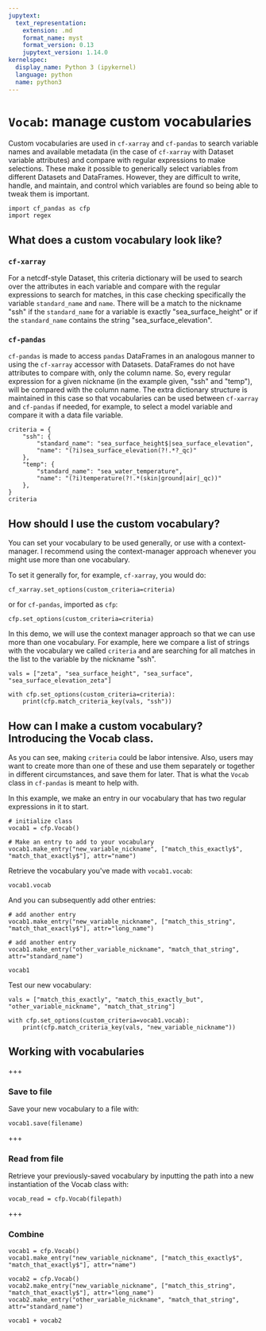 ```yaml
---
jupytext:
  text_representation:
    extension: .md
    format_name: myst
    format_version: 0.13
    jupytext_version: 1.14.0
kernelspec:
  display_name: Python 3 (ipykernel)
  language: python
  name: python3
---
```


# `Vocab`: manage custom vocabularies

Custom vocabularies are used in `cf-xarray` and `cf-pandas` to search variable names and available metadata (in the case of `cf-xarray` with Dataset variable attributes) and compare with regular expressions to make selections. These make it possible to generically select variables from different Datasets and DataFrames. However, they are difficult to write, handle, and maintain, and control which variables are found so being able to tweak them is important.

```{code-cell} ipython3
import cf_pandas as cfp
import regex
```

## What does a custom vocabulary look like?

### `cf-xarray`
For a netcdf-style Dataset, this criteria dictionary will be used to search over the attributes in each variable and compare with the regular expressions to search for matches, in this case checking specifically the variable `standard_name` and `name`. There will be a match to the nickname "ssh" if the `standard_name` for a variable is exactly "sea_surface_height" or if the `standard_name` contains the string "sea_surface_elevation".

### `cf-pandas`
`cf-pandas` is made to access `pandas` DataFrames in an analogous manner to using the `cf-xarray` accessor with Datasets. DataFrames do not have attributes to compare with, only the column name. So, every regular expression for a given nickname (in the example given, "ssh" and "temp"), will be compared with the column name. The extra dictionary structure is maintained in this case so that vocabularies can be used between `cf-xarray` and `cf-pandas` if needed, for example, to select a model variable and compare it with a data file variable.

```{code-cell} ipython3
criteria = {
    "ssh": {
        "standard_name": "sea_surface_height$|sea_surface_elevation",
        "name": "(?i)sea_surface_elevation(?!.*?_qc)"
    },
    "temp": {
        "standard_name": "sea_water_temperature",
        "name": "(?i)temperature(?!.*(skin|ground|air|_qc))"
    },
}
criteria
```

## How should I use the custom vocabulary?

You can set your vocabulary to be used generally, or use with a context-manager. I recommend using the context-manager approach whenever you might use more than one vocabulary.

To set it generally for, for example, `cf-xarray`, you would do:

```cf_xarray.set_options(custom_criteria=criteria)```

or for `cf-pandas`, imported as `cfp`:

```cfp.set_options(custom_criteria=criteria)```

In this demo, we will use the context manager approach so that we can use more than one vocabulary. For example, here we compare a list of strings with the vocabulary we called `criteria` and are searching for all matches in the list to the variable by the nickname "ssh".

```{code-cell} ipython3
vals = ["zeta", "sea_surface_height", "sea_surface", "sea_surface_elevation_zeta"]

with cfp.set_options(custom_criteria=criteria):
    print(cfp.match_criteria_key(vals, "ssh"))
```

## How can I make a custom vocabulary? Introducing the Vocab class.

As you can see, making `criteria` could be labor intensive. Also, users may want to create more than one of these and use them separately or together in different circumstances, and save them for later. That is what the `Vocab` class in `cf-pandas` is meant to help with.

In this example, we make an entry in our vocabulary that has two regular expressions in it to start.

```{code-cell} ipython3
# initialize class
vocab1 = cfp.Vocab()

# Make an entry to add to your vocabulary
vocab1.make_entry("new_variable_nickname", ["match_this_exactly$", "match_that_exactly$"], attr="name")
```

Retrieve the vocabulary you've made with `vocab1.vocab`:

```{code-cell} ipython3
vocab1.vocab
```

And you can subsequently add other entries:

```{code-cell} ipython3
# add another entry
vocab1.make_entry("new_variable_nickname", ["match_this_string", "match_that_exactly$"], attr="long_name")

# add another entry
vocab1.make_entry("other_variable_nickname", "match_that_string", attr="standard_name")
```

```{code-cell} ipython3
vocab1
```

Test our new vocabulary:

```{code-cell} ipython3
vals = ["match_this_exactly", "match_this_exactly_but", "other_variable_nickname", "match_that_string"]

with cfp.set_options(custom_criteria=vocab1.vocab):
    print(cfp.match_criteria_key(vals, "new_variable_nickname"))
```

## Working with vocabularies

+++

### Save to file

Save your new vocabulary to a file with:

`vocab1.save(filename)`

+++

### Read from file

Retrieve your previously-saved vocabulary by inputting the path into a new instantiation of the Vocab class with:

`vocab_read = cfp.Vocab(filepath)`

+++

### Combine

```{code-cell} ipython3
vocab1 = cfp.Vocab()
vocab1.make_entry("new_variable_nickname", ["match_this_exactly$", "match_that_exactly$"], attr="name")

vocab2 = cfp.Vocab()
vocab2.make_entry("new_variable_nickname", ["match_this_string", "match_that_exactly$"], attr="long_name")
vocab2.make_entry("other_variable_nickname", "match_that_string", attr="standard_name")

vocab1 + vocab2
```
